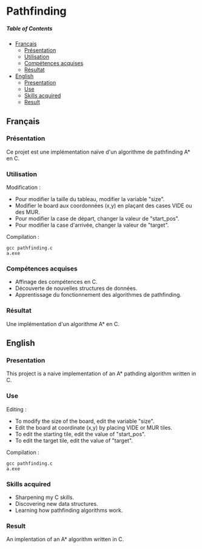 # Pathfinding

##### Table of Contents
* [Français](#fr)
  * [Présentation](#fr_pr)
  * [Utilisation](#fr_ut)
  * [Compétences acquises](#fr_cp)
  * [Résultat](#fr_rs)
* [English](#en)
  * [Presentation](#en_pr)
  * [Use](#en_u)
  * [Skills acquired](#en_sk)
  * [Result](#en_rs)

<a name="fr"/>

## Français


<a name="fr_pr"/>

### Présentation

Ce projet est une implémentation naïve d'un algorithme de pathfinding A* en C.


<a name="fr_ut"/>

### Utilisation

Modification :

* Pour modifier la taille du tableau, modifier la variable "size".
* Modifier le board aux coordonnées (x,y) en plaçant des cases VIDE ou des MUR.
* Pour modifier la case de départ, changer la valeur de "start_pos".
* Pour modifier la case d'arrivée, changer la valeur de "target".

Compilation :

```
gcc pathfinding.c
a.exe
```



<a name="fr_cp"/>

### Compétences acquises

* Affinage des compétences en C.
* Découverte de nouvelles structures de données.
* Apprentissage du fonctionnement des algorithmes de pathfinding.


<a name="fr_rs"/>

### Résultat

Une implémentation d'un algorithme A* en C.


<a name="en"/>

## English

<a name="en_pr"/>

### Presentation

This project is a naive implementation of an A* pathding algorithm written in C.


<a name="en_u"/>

### Use

Editing : 

* To modify the size of the board, edit the variable "size".
* Edit the board at coordinate (x,y) by placing VIDE or MUR tiles.
* To edit the starting tile, edit the value of "start_pos".
* To edit the target tile, edit the value of "target".

Compilation : 

```
gcc pathfinding.c
a.exe
```



<a name="en_sk"/>

### Skills acquired

* Sharpening my C skills.
* Discovering new data structures.
* Learning how pathfinding algorithms work.


<a name="en_rs"/>

### Result

An implentation of an A* algorithm written in C.
